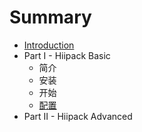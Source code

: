 # Summary

* [Introduction](README.md)
* Part I - Hiipack Basic
   * 简介
   * 安装
   * 开始
   * [配置](part1/peizhi)
* Part II - Hiipack Advanced

